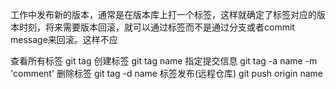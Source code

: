 工作中发布新的版本，通常是在版本库上打一个标签，这样就确定了标签对应的版本时刻，将来需要版本回滚，就可以通过标签而不是通过分支或者commit message来回滚。这样不应

查看所有标签     git tag
创建标签         git tag name
指定提交信息     git tag -a name -m 'comment'
删除标签         git tag -d name
标签发布(远程仓库)         git push origin name